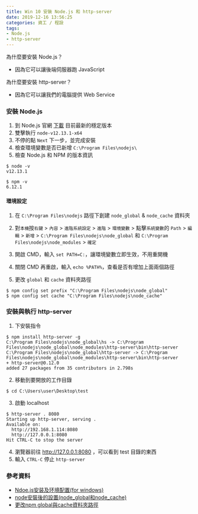 ```yaml
---
title: Win 10 安裝 Node.js 和 http-server
date: 2019-12-16 13:56:25
categories: 資工 / 程設
tags:
- Node.js
- http-server
---
```


為什麼要安裝 Node.js？
- 因為它可以讓後端伺服器跑 JavaScript

為什麼要安裝 http-server？
- 因為它可以讓我們的電腦提供 Web Service

<!-- more -->

### 安裝 Node.js
1. 到 Node.js 官網 [下載](https://nodejs.org/en/) 目前最新的穩定版本
2. 雙擊執行 `node-v12.13.1-x64`
3. 不停的點 `Next` 下一步，並完成安裝
4. 檢查環境變數是否已新增 `C:\Program Files\nodejs\`
5. 檢查 Node.js 和 NPM 的版本資訊
```
$ node -v
v12.13.1

$ npm -v
6.12.1
```

#### 環境設定
1. 在 `C:\Program Files\nodejs` 路徑下創建 `node_global` & `node_cache` 資料夾
2. 對`本機`按`右鍵` > `內容` > `進階系統設定` > `進階` > `環境變數` > 
點擊`系統變數`的 `Path` > `編輯` > `新增` > 
`C:\Program Files\nodejs\node_global` 和 `C:\Program Files\nodejs\node_modules` > `確定`

3. 開啟 CMD，輸入 `set PATH=C:`，讓環境變數立即生效，不用重開機
4. 關閉 CMD 再重啟，輸入 `echo %PATH%`，查看是否有增加上面兩個路徑
5. 更改 `global` 和 `cache` 資料夾路徑
```
$ npm config set prefix "C:\Program Files\nodejs\node_global"
$ npm config set cache "C:\Program Files\nodejs\node_cache"
```

### 安裝與執行 http-server
1. 下安裝指令
```
$ npm install http-server -g
C:\Program Files\nodejs\node_global\hs -> C:\Program Files\nodejs\node_global\node_modules\http-server\bin\http-server
C:\Program Files\nodejs\node_global\http-server -> C:\Program Files\nodejs\node_global\node_modules\http-server\bin\http-server
+ http-server@0.12.0
added 27 packages from 35 contributors in 2.798s
```
2. 移動到要開放的工作目錄
```
$ cd C:\Users\user\Desktop\test
```
3. 啟動 localhost
```
$ http-server . 8080
Starting up http-server, serving .
Available on:
  http://192.168.1.114:8080
  http://127.0.0.1:8080
Hit CTRL-C to stop the server
```
4. 瀏覽器前往 http://127.0.0.1:8080 ，可以看到 test 目錄的東西
5. 輸入 `CTRL-C` 停止 `http-server`

### 參考資料
- [Ndoe.js安装及环境配置(for windows)](https://woodwhales.cn/2019/01/13/016/)
- [node安裝後的設置(node_global和node_cache)](https://www.twblogs.net/a/5bd32ddd2b717778ac1fe7b7)
- [更改npm global與cache資料夾路徑](https://yuugou727.github.io/blog/2017/05/01/npm-global-cache-folder/)
